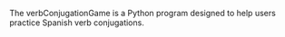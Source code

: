 The verbConjugationGame is a Python program designed to help users practice Spanish verb conjugations. 